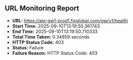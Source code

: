 ## URL Monitoring Report

- **URL:** https://api-gw1-prod1.fisglobal.com/gw/v1/health
- **Start Time:** 2025-09-10T13:19:50.361743
- **End Time:** 2025-09-10T13:19:50.710333
- **Total Time Taken:** 0.34859 seconds
- **HTTP Status Code:** 403
- **Status:** Failure
- **Failure Reason:** HTTP Status Code: 403
